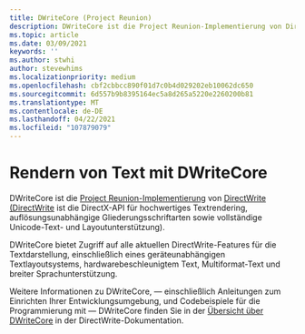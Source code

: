 ```yaml
---
title: DWriteCore (Project Reunion)
description: DWriteCore ist die Project Reunion-Implementierung von DirectWrite.
ms.topic: article
ms.date: 03/09/2021
keywords: ''
ms.author: stwhi
author: stevewhims
ms.localizationpriority: medium
ms.openlocfilehash: cbf2cbbcc890f01d7c0b4d029202eb10062dc650
ms.sourcegitcommit: 6d557b9b8395164ec5a8d265a5220e2260200b81
ms.translationtype: MT
ms.contentlocale: de-DE
ms.lasthandoff: 04/22/2021
ms.locfileid: "107879079"
---
```

# <a name="render-text-with-dwritecore"></a>Rendern von Text mit DWriteCore 

DWriteCore ist die [Project Reunion-Implementierung](index.md) von [DirectWrite (DirectWrite](/windows/win32/directwrite/direct-write-portal) ist die DirectX-API für hochwertiges Textrendering, auflösungsunabhängige Gliederungsschriftarten sowie vollständige Unicode-Text- und Layoutunterstützung).

DWriteCore bietet Zugriff auf alle aktuellen DirectWrite-Features für die Textdarstellung, einschließlich eines geräteunabhängigen Textlayoutsystems, hardwarebeschleunigtem Text, Multiformat-Text und breiter Sprachunterstützung.

Weitere Informationen zu DWriteCore, &mdash; einschließlich Anleitungen zum Einrichten Ihrer Entwicklungsumgebung, und Codebeispiele für die Programmierung mit &mdash; DWriteCore finden Sie in der [Übersicht über DWriteCore](/windows/win32/directwrite/dwritecore-overview) in der DirectWrite-Dokumentation.
